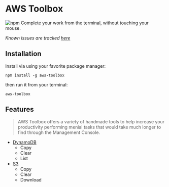 # AWS Toolbox

[![npm](https://badge.fury.io/js/inquirer.svg)](https://badge.fury.io/js/inquirer)
Complete your work from the terminal, without touching your mouse.

_Known issues are tracked [here](./known_issues)_

## Installation

Install via using your favorite package manager:

    npm install -g aws-toolbox

then run it from your terminal:

    aws-toolbox

## Features

> AWS Toolbox offers a variety of handmade tools to help increase your productivity performing menial tasks that would take much longer to find through the Management Console.

-   [DynamoDB](./ddb/README)
    -   Copy
    -   Clear
    -   List
-   [S3](./s3/README)
    -   Copy
    -   Clear
    -   Download
